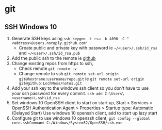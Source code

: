 # git
## SSH Windows 10
1. Generate SSH keys using `ssh-keygen -t rsa -b 4096 -C "<address>@users.noreply.github.com"`
    - Create public and private key with password ie `~/<user>/.ssh/id_rsa` and `~/<user>/.ssh/id_rsa.pub`
2. Add the public ssh to the remote ie [github](https://github.com/settings/keys)
3. Change existing repos from https to ssh,
    - Check remote `git remote -v`
    - Change remote to ssh `git remote set-url origin git@hostname:username/repo.git` ie `git remote set-url origin git@github:LochMess/notes.git`
4. Add your ssh key to the windows ssh client so you don't have to use your ssh password for every commit. `ssh-add C:\Users\<username>\.ssh\id_rsa`
5. Set windows 10 OpenSSH client to start on start up, Start > Services > OpenSSH Authentication Agent > Properties > Startup type: Automatic (Delayed Start)
Use windows 10 openssh client, add to start up lazy start
6. Configure git to use windows 10 openssh client, `git config --global core.sshCommand C:/Windows/System32/OpenSSH/ssh.exe`
